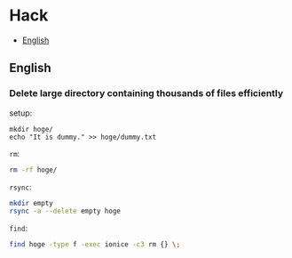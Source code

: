 # Hack

* [English]()

## English

### Delete large directory containing thousands of files efficiently

setup:

```
mkdir hoge/
echo "It is dummy." >> hoge/dummy.txt 
```

`rm`:

```bash
rm -rf hoge/
```

`rsync`:

```bash
mkdir empty
rsync -a --delete empty hoge
```

`find`:

```bash
find hoge -type f -exec ionice -c3 rm {} \;
```
